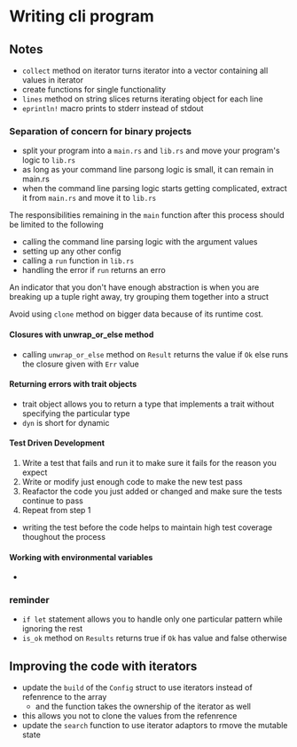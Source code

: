 # Writing cli program
## Notes
- `collect` method on iterator turns iterator into a vector containing all values in iterator
- create functions for single functionality
- `lines` method on string slices returns iterating object for each line
- `eprintln!` macro prints to stderr instead of stdout
### Separation of concern for binary projects
- split your program into a `main.rs` and `lib.rs` and move your program's logic to `lib.rs`
- as long as your command line parsong logic is small, it can remain in main.rs
- when the command line parsing logic starts getting complicated, extract it from `main.rs` and move it to `lib.rs`

The responsibilities remaining in the `main` function after this process should be limited to the following
- calling the command line parsing logic with the argument values
- setting up any other config
- calling a `run` function in `lib.rs`
- handling the error if `run` returns an erro

An indicator that you don't have enough abstraction is when you are breaking up a tuple right away, try grouping them together into a struct

Avoid using `clone` method on bigger data because of its runtime cost.

#### Closures with unwrap_or_else method
- calling `unwrap_or_else` method on `Result` returns the value if `Ok` else runs the closure given with `Err` value
#### Returning errors with trait objects
- trait object allows you to return a type that implements a trait without specifying the particular type
- `dyn` is short for dynamic

#### Test Driven Development
1. Write a test that fails and run it to make sure it fails for the reason you expect
2. Write or modify just enough code to make the new test pass
3. Reafactor the code you just added or changed and make sure the tests continue to pass
4. Repeat from step 1
- writing the test before the code helps to maintain high test coverage thoughout the process

#### Working with environmental variables
- 
### reminder
- `if let` statement allows you to handle only one particular pattern while ignoring the rest
- `is_ok` method on `Results` returns true if `Ok` has value and false otherwise

## Improving the code with iterators
- update the `build` of the `Config` struct to use iterators instead of refenrence to the array
  - and the function takes the ownership of the iterator as well
- this allows you not to clone the values from the refenrence
- update the `search` function to use iterator adaptors to rmove the mutable state
